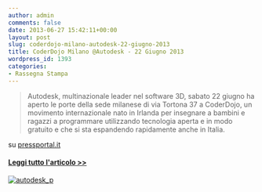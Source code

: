 ```yaml
---
author: admin
comments: false
date: 2013-06-27 15:42:11+00:00
layout: post
slug: coderdojo-milano-autodesk-22-giugno-2013
title: CoderDojo Milano @Autodesk - 22 Giugno 2013
wordpress_id: 1393
categories:
- Rassegna Stampa
---
```


<blockquote>Autodesk, multinazionale leader nel software 3D, sabato 22 giugno ha aperto le porte della sede milanese di via Tortona 37 a CoderDojo, un movimento internazionale nato in Irlanda per insegnare a bambini e ragazzi a programmare utilizzando tecnologia aperta e in modo gratuito e che si sta espandendo rapidamente anche in Italia.</blockquote>


su [pressportal.it](pressportal.it)


#### [Leggi tutto l'articolo >>](//www.pressportal.it/22-giugno-coderdojo-nella-sede-di-autodesk-italia-libera-la-creativita-di-bambini-e-ragazzi-insegnando-a-progettare-in-3d/)




[![autodesk_p](//coderdojomilano.it/wp-content/uploads/2013/06/autodesk_p-e1372347567705.jpg)](//coderdojomilano.it/wp-content/uploads/2013/06/autodesk_p-e1372347567705.jpg)
